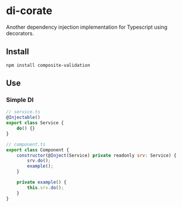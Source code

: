# di-corate
Another dependency injection implementation for Typescript using decorators.

## Install
`npm install composite-validation`
## Use
### Simple DI

```javascript
// service.ts
@Injectable()
export class Service {
    do() {}
}

// component.ts
export class Component {
    constructor(@Inject(Service) private readonly srv: Service) {
        srv.do();
        example();
    }

    private example() {
        this.srv.do();
    }
}
```
